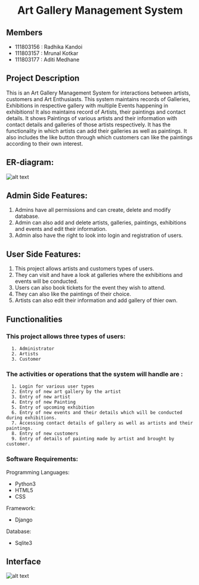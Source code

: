 <h1 Align= "center">Art Gallery Management System </h1>

## Members

- 111803156 : Radhika Kandoi
- 111803157 : Mrunal Kotkar
- 111803177 : Aditi Medhane

## Project Description

This is an Art Gallery Management System for interactions between artists, customers and Art Enthusiasts. This system maintains records of Galleries, Exhibitions in respective gallery with multiple Events happening in exhibitions! It also maintains record of Artists, their paintings and contact details. It shows Paintings of various artists and their information with contact details and galleries of those artists respectively. It has the functionality in which artists can add their galleries as well as paintings. It also includes the like button through which customers can like the paintings according to their own interest.

## ER-diagram:

![alt text](https://github.com/MrunalKotkar/Art-Gallery/blob/main/art_gallery/ERDiagram.png)

## Admin Side Features:

1. Admins have all permissions and can create, delete and modify database.
2. Admin can also add and delete artists, galleries, paintings, exhibitions and events and edit their information.
3. Admin also have the right to look into login and registration of users.


## User Side Features:

1. This project allows artists and customers types of users.
2. They can visit and have a look at galleries where the exhibitions and events will be conducted.
3. Users can also book tickets for the event they wish to attend.
4. They can also like the paintings of their choice.
5. Artists can also edit their information and add gallery of thier own.


## Functionalities 

### This project allows three types of users:
      
      1. Administrator
      2. Artists
      3. Customer

### The activities or operations that the  system will handle are :
      
      1. Login for various user types
      2. Entry of new art gallery by the artist
      3. Entry of new artist
      4. Entry of new Painting
      5. Entry of upcoming exhibition
      6. Entry of new events and their details which will be conducted during exhibitions.
      7. Accessing contact details of gallery as well as artists and their paintings.
      8. Entry of new customers
      9. Entry of details of painting made by artist and brought by customer.
    
### Software Requirements:
	
Programming Languages:
- Python3
- HTML5
- CSS

Framework:
- Django

Database:
- Sqlite3 

## Interface
![alt text](art_gallery/Snapshots/HomePage.png)
